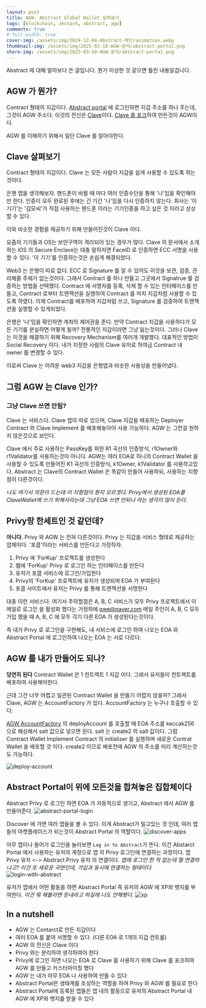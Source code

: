 ```yaml
---
layout: post
title: AGW, Abstract Global Wallet 살펴보기.
tags: [blockchain, zkstack, abstract, agw]
comments: true
# full-width: true
cover-img: /assets/img/2024-12-04-Abstract-체인/animation.webp
thumbnail-img: /assets/img/2025-03-10-AGW-분석/abstract-portal.png
share-img: /assets/img/2025-03-10-AGW-분석/abstract-portal.png
---
```


Abstract 에 대해 알아보다 쓴 글입니다.
뭔가 이상한 것 같으면 틀린 내용일겁니다.

## AGW 가 뭔가?

Contract 형태의 지갑이다.
[Abstract portal](https://abs.xyz) 에 로그인하면 지갑 주소를 하나 주는데, 그것이 AGW 주소다.
이것의 전신은 [Clave](https://getclave.io/)이다.
[Clave 를 포크](https://github.com/getclave/clave-contracts)하여 만든것이 AGW이다.

AGW 를 이해하기 위해서 일단 Clave 를 알아야한다.

## Clave 살펴보기

Contract 형태의 지갑이다. Clave 는 모든 사람이 지갑을 쉽게 사용할 수 있도록 하는것이다.

은행 앱을 생각해보자. 핸드폰이 바뀔 때 마다 여러 인증수단을 통해 '나'임을 확인해야만 한다.
인증이 모두 완료된 후에는 긴 기간 '나'임을 다시 인증하지 않는다.
회사는 '이 기기'는 '김모씨'가 직접 사용하는 핸드폰 이라는 기기인증을 하고 싶은 것 이라고 상상할 수 있다.

이와 비슷한 경험을 제공하기 위해 만들어진것이 Clave 이다.

요즘의 기기들과 OS는 보안구역이 격리되어 있는 경우가 많다.
Clave 의 문서에서 소개하는 iOS 의 Secure Enclave는 대충 말하자면 FaceID 로 인증하면 ECC 서명을 사용할 수 있다.
'이 기기'를 인증하는것은 손쉽게 해결되었다.

Web3 는 은행이 따로 없다.
ECC 로 Signature 를 알 수 있어도 이것을 보관, 검증, 관리해줄 주체가 없는것이다.
그래서 Contract 를 하나 만들고 그곳에서 Signatrue 를 검증하는 방법을 선택했다.
Contract 에 서명자를 등록, 삭제 할 수 있는 인터페이스를 만들고, Contract 로부터 트랜잭션을 실행하여 Contract 를 마치 지갑처럼 사용할 수 있도록 하였다.
이제 Contract를 배포하여 지갑처럼 쓰고, Signature 를 검증하여 트랜잭션을 실행할 수 있게되었다.

은행은 '나'임을 확인하면 계좌의 제어권을 준다.
만약 Contract 지갑을 사용하다가 모든 기기를 분실하면 어떻게 될까?
전통적인 지갑이라면 그냥 잃는것이다.
그러나 Clave 는 이것을 해결하기 위해 Recovery Mechanism를 여러개 개발했다.
대표적인 방법이 Social Recovery 이다. 내가 지정한 사람의 Clave 유저로 하여금 Contract 내 owner 를 변경할 수 있다.

이로써 Clave 는 어려운 web3 지갑을 은행앱과 비슷한 사용성을 만들어냈다.

## 그럼 AGW 는 Clave 인가?
### 그냥 Clave 쓰면 안됨?

Clave 는 서비스다. Clave 앱이 따로 있으며, Clave 지갑을 배포하는 Deployer Contract 와 Clave Implement 를 배포해놓아야 사용 가능하다.
AGW 는 그런걸 원하지 않은것으로 보인다.

Clave 에서 주로 사용하는 PassKey를 위한 R1 곡선의 인증방식, r1Owner와 r1Validator를 사용하는것이 아니다.
AGW는 여러 EOA로 하나의 Contract Wallet 을 사용할 수 있도록 만들어진 K1 곡선의 인증방식, k1Owner, k1Validator 를 사용하고있다.
Abstract 는 Clave의 Contract Wallet 은 똑같이 만들어 사용하되, 사용하는 지향점이 다른것이다.

_나도 여기서 의문이 드는데 이 지향점이 뭔지 모르겟다. Privy에서 생성된 EOA를 ClaveWallet에 쓰기 위해서라는데 그냥 EOA 쓰면 안되나 라는 생각이 많이 든다._


## Privy랑 한세트인 것 같던데?

**아니다.**
Privy 와 AGW 는 전혀 다른것이다.
Privy 는 지갑을 서비스 형태로 제공하는 업체이다.
'포쿱'이라는 서비스를 만든다고 가정하자.
1. Privy 에 'ForKup' 프로젝트를 생성한다
2. 웹에 'ForKup' Privy 로 로그인 하는 인터페이스를 만든다
3. 유저가 포쿱 서비스에 로그인/가입한다
4. Privy의 'ForKup' 프로젝트에 유저가 생성되며 EOA 가 부여된다
5. 포쿱 사이트에서 유저는 Privy 를 통해 트랜잭션을 서명한다

대충 이런 서비스다.
여기서 주의할점은 A, B, C 서비스가 모두 Privy 프로젝트에서 이메일로 로그인 을 활성화 했다는 가정하에
qwe@naver.com 메일 주인이 A, B, C 모두 가입 했을 때 A, B, C 에 모두 각기 다른 EOA 가 생성된다는것이다.

즉 내가 Privy 로 로그인을 구현해도, 내 서비스에 로그인 하여 나오는 EOA 와 Abstract Portal 에 로그인하여 나오는 EOA 는 서로 다르다.

## AGW 를 내가 만들어도 되나?

**당연히 된다**
Contract Wallet 은  1 컨트렉트 1 지갑 이다.
그래서 유저들이 컨트렉트를 배포하여 사용해야한다.

근데 그건 너무 어렵고 일관된 Contract Wallet 을 만들기 어렵지 않을까?
그래서 Clave, AGW 는 AccountFactory 가 있다.
AccountFactory 는 누구나 호출할 수 있다.

[AGW AccountFactory](https://abscan.org/address/0x9B947df68D35281C972511B3E7BC875926f26C1A) 의 deployAccount 를 호출할 때 EOA 주소를 keccak256 으로 해싱해서 salt 값으로 넣으면 된다.
salt 는 create2 의 salt 값이다.
그럼 Contract Wallet Implement Contract 의 initializer 를 실행하며 새로운 Contrat Wallet 을 배포할 것 이다.
create2 이므로 배포전에 AGW 의 주소를 미리 계산하는것도 가능하다.

![deploy-account](/assets/img/2025-03-10-AGW-분석/deploy-account.png)

## Abstract Portal이 위에 모든것을 합쳐놓은 집합체이다

Abstract Privy 로 로그인 하면 EOA 가 자동적으로 생기고, Abstract 에서 AGW 를 만들어준다.
![abstract-portal-login](/assets/img/2025-03-10-AGW-분석/abstarct-portal-login.png)

Discover 에 가면 여러 앱들을 볼 수 있다.
이게 Abstract가 밀고있는 것 인데, 여러 앱들의 마켓플레이스가 되는것이 Abstract Portal 의 역할이다.
![discover-apps](/assets/img/2025-03-10-AGW-분석/discover-apps.png) 

아무 앱이나 들어가 로그인을 눌러보면 `Log in to Abstract`가 뜬다.
이건 Abstarct Portal 에서 사용하는 유저의 계정으로 앱 의 Privy 로그인에 연결하는 과정이다.
앱 Privy 유저 <-> Abstract Privy 유저 의 연결이다.
_앱에 로그인 한 적 없는데 뭘 연결하냐고? 이건 또 새로운 국면인데, 가입과 동시에 연결하는 형태이다._
![login-with-abstract](/assets/img/2025-03-10-AGW-분석/login-with-abstract.png) 

유저가 앱에서 어떤 활동을 하면 Abstract Portal 즉 유저의 AGW 에 XP와 뱃지를 부여한다.
_이건 뭐 해볼라면 돈내라고 하길래 나도 안해봣다._
![xp](/assets/img/2025-03-10-AGW-분석/xp.png)

## In a nutshell
- AGW 는 Contarct로 만든 지갑이다
- 여러 EOA 를 붙여 서명할 수 있다. (다른 EOA 로 1개의 지갑 컨트롤)
- AGW 의 전신은 Clave 이다
- Privy 와는 분리하여 생각하여야 한다
- Privy에 로그인 하면 나오는 EOA 로 Clave 를 사용하기 위해 Clave 를 포크하여 AGW 를 만들고 커스터마이징 했다
- AGW 는 내가 아무 EOA 나 사용하여 만들 수 있다
- Abstract Portal은 생태계를 조성하는 역할을 하며 Privy 와 AGW 를 필요로 한다
- Abstract Portal에 등록된 앱들은 앱 내의 활동으로 유저의 Abstract Portal 내 AGW 에 XP와 뱃지를 받을 수 있다